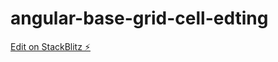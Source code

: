 # angular-base-grid-cell-edting

[Edit on StackBlitz ⚡️](https://stackblitz.com/edit/angular-1zmntm-hgqk7m)